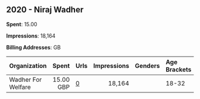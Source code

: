 ## 2020 - Niraj Wadher 
**Spent**: 15.00

**Impressions**: 18,164

**Billing Addresses**: GB

|Organization|Spent|Urls|Impressions|Genders|Age Brackets|Country Codes|
|:---|---:|:---|---:|:---|:---|:---|
|Wadher For Welfare|15.00 GBP|[0](https://www.snap.com/political-ads/asset/d5d0cae8b57dacd377cfa93b977c07cf2820efdab25757cd4a7c4f70047bdb6c?mediaType=jpeg)|18,164||18-32|united kingdom|
